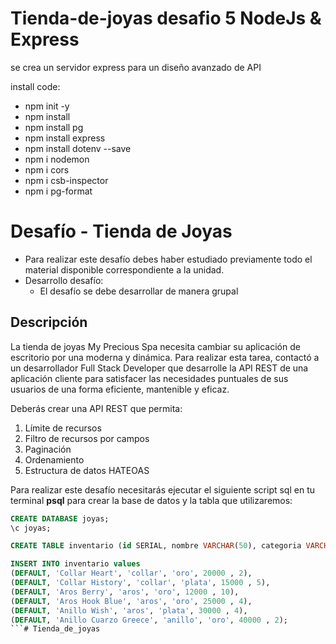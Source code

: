 # Tienda-de-joyas desafio 5 NodeJs & Express
se crea un servidor express para un diseño avanzado de API

install code:
* npm init -y
* npm install
* npm install pg
* npm install express
* npm install dotenv --save
* npm i nodemon
* npm i cors
* npm i csb-inspector
* npm i pg-format

# Desafío - Tienda de Joyas

- Para realizar este desafío debes haber estudiado previamente todo el material disponible correspondiente a la unidad.
- Desarrollo desafío:
  - El desafío se debe desarrollar de manera grupal

## Descripción

La tienda de joyas My Precious Spa necesita cambiar su aplicación de escritorio por una moderna y dinámica. Para realizar esta tarea, contactó a un desarrollador Full Stack Developer que desarrolle la API REST de una aplicación cliente para satisfacer las necesidades puntuales de sus usuarios de una forma eficiente, mantenible y eficaz.

Deberás crear una API REST que permita:

  1. Límite de recursos
  2. Filtro de recursos por campos
  3. Paginación
  4. Ordenamiento
  5. Estructura de datos HATEOAS

Para realizar este desafío necesitarás ejecutar el siguiente script sql en tu terminal __psql__ para crear la base de datos y la tabla que utilizaremos:

```SQL
CREATE DATABASE joyas;
\c joyas;

CREATE TABLE inventario (id SERIAL, nombre VARCHAR(50), categoria VARCHAR(50), metal VARCHAR(50), precio INT, stock INT);

INSERT INTO inventario values
(DEFAULT, 'Collar Heart', 'collar', 'oro', 20000 , 2),
(DEFAULT, 'Collar History', 'collar', 'plata', 15000 , 5),
(DEFAULT, 'Aros Berry', 'aros', 'oro', 12000 , 10),
(DEFAULT, 'Aros Hook Blue', 'aros', 'oro', 25000 , 4),
(DEFAULT, 'Anillo Wish', 'aros', 'plata', 30000 , 4),
(DEFAULT, 'Anillo Cuarzo Greece', 'anillo', 'oro', 40000 , 2);
```# Tienda_de_joyas
